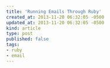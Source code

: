 ```yaml
---
title: 'Running Emails Through Ruby'
created_at: 2013-11-20 06:32:05 -0500
updated_at: 2013-11-20 06:32:05 -0500
kind: article
type: post
published: false
tags:
- ruby
- email
---
```


